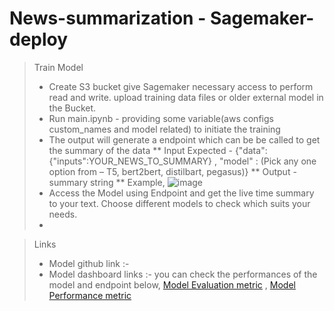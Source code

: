 # News-summarization - Sagemaker-deploy

> Train Model
> * Create S3 bucket give Sagemaker necessary access to perform read and write. upload training data files or older external model in the Bucket. 
> * Run main.ipynb - providing some variable(aws configs custom_names and model related) to initiate the training
> * The output will generate a endpoint which can be be called to get the summary of the data
> ** Input Expected - {"data":{"inputs":YOUR_NEWS_TO_SUMMARY} , "model" : (Pick any one option from – T5, bert2bert, distilbart, pegasus)}
> ** Output - summary string
> ** Example, 
![image](https://user-images.githubusercontent.com/25966450/176410424-7ec57c12-5d76-4316-b48a-3d9a65f8fd3f.png)
> * Access the Model using Endpoint and get the live time summary to your text. Choose different models to check which suits your needs.
> * 



> Links
> * Model github link :- 
> * Model dashboard links :- you can check the performances of the model and endpoint below,
[Model Evaluation metric](https://cloudwatch.amazonaws.com/dashboard.html?dashboard=Endpoint_Latency-Evaluations&context=eyJSIjoidXMtZWFzdC0xIiwiRCI6ImN3LWRiLTY1ODU2ODQxMTYxNyIsIlUiOiJ1cy1lYXN0LTFfVFdLWU5QY3dhIiwiQyI6InFkajBycWRpM2ZqOGU3cWdxdGFlMXQycjgiLCJJIjoidXMtZWFzdC0xOmUzNTQ5ZDdhLTFlMGMtNDFiOC04ZjJiLWU1ZWExNTNjOGFkNCIsIk0iOiJQdWJsaWMifQ==) ,
[Model Performance metric](https://cloudwatch.amazonaws.com/dashboard.html?dashboard=Model_Performance-Metrics&context=eyJSIjoidXMtZWFzdC0xIiwiRCI6ImN3LWRiLTY1ODU2ODQxMTYxNyIsIlUiOiJ1cy1lYXN0LTFfVFdLWU5QY3dhIiwiQyI6InFkajBycWRpM2ZqOGU3cWdxdGFlMXQycjgiLCJJIjoidXMtZWFzdC0xOjJhMjZmYWNkLTA3OTctNGM3Mi05ZjBlLThhZWQ2OTZkNzg0OSIsIk0iOiJQdWJsaWMifQ==)
